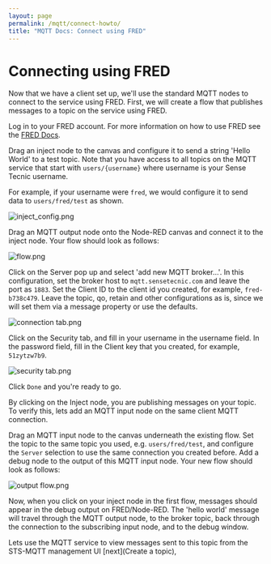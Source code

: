 ```yaml
---
layout: page
permalink: /mqtt/connect-howto/
title: "MQTT Docs: Connect using FRED"
---
```


# Connecting using FRED

Now that we have a client set up, we'll use the standard MQTT nodes to connect to the service using FRED.  First, we will create a flow that publishes messages to a topic on the service using FRED.

Log in to your FRED account.  For more information on how to use FRED see the [FRED Docs](http://sensetecnic.github.io/fred/).

Drag an inject node to the canvas and configure it to send a string 'Hello World' to a test topic.  Note that you have access to all topics on the MQTT service that start with `users/{username}` where username is your Sense Tecnic username.

For example, if your username were `fred`, we would configure it to send data to `users/fred/test` as shown.

![inject_config.png](https://bitbucket.org/repo/dMMejn/images/119638286-inject_config.png)

Drag an MQTT output node onto the Node-RED canvas and connect it to the inject node.  Your flow should look as follows:

![flow.png](https://bitbucket.org/repo/dMMejn/images/773412675-flow.png)

Click on the Server pop up and select 'add new MQTT broker...'.  In this configuration, set the broker host to `mqtt.sensetecnic.com` and leave the port as `1883`.  Set the Client ID to the client id you created, for example, `fred-b738c479`.  Leave the topic, qo, retain and other configurations as is, since we will set them via a message property or use the defaults.

![connection tab.png](https://bitbucket.org/repo/dMMejn/images/1776506545-connection%20tab.png)

Click on the Security tab, and fill in your username in the username field.  In the password field, fill in the Client key that you created, for example, `51zytzw7b9`.

![security tab.png](https://bitbucket.org/repo/dMMejn/images/2853760873-security%20tab.png)

Click `Done` and you're ready to go.

By clicking on the Inject node, you are publishing messages on your topic.  To verify this, lets add an MQTT input node on the same client MQTT connection.

Drag an MQTT input node to the canvas underneath the existing flow.  Set the topic to the same topic you used, e.g. `users/fred/test`, and configure the `Server` selection to use the same connection you created before.  Add a debug node to the output of this MQTT input node.  Your new flow should look as follows:

![output flow.png](https://bitbucket.org/repo/dMMejn/images/417479647-output%20flow.png)

Now, when you click on your inject node in the first flow, messages should appear in the debug output on FRED/Node-RED.  The 'hello world' message will travel through the MQTT output node, to the broker topic, back through the connection to the subscribing input node, and to the debug window.

Lets use the MQTT service to view messages sent to this topic from the STS-MQTT management UI [next](Create a topic),